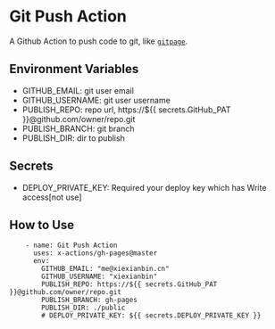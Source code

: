 # Git Push Action

A Github Action to push code to git, like [`gitpage`](https://pages.github.com/).

## Environment Variables

- GITHUB_EMAIL: git user email
- GITHUB_USERNAME: git user username
- PUBLISH_REPO: repo url, https://${{ secrets.GitHub_PAT }}@github.com/owner/repo.git
- PUBLISH_BRANCH: git branch
- PUBLISH_DIR: dir to publish

## Secrets

- DEPLOY_PRIVATE_KEY: Required your deploy key which has Write access[not use]

## How to Use

```
    - name: Git Push Action
      uses: x-actions/gh-pages@master
      env:
        GITHUB_EMAIL: "me@xiexianbin.cn"
        GITHUB_USERNAME: "xiexianbin"
        PUBLISH_REPO: https://${{ secrets.GitHub_PAT }}@github.com/owner/repo.git
        PUBLISH_BRANCH: gh-pages
        PUBLISH_DIR: ./public
        # DEPLOY_PRIVATE_KEY: ${{ secrets.DEPLOY_PRIVATE_KEY }}
```
